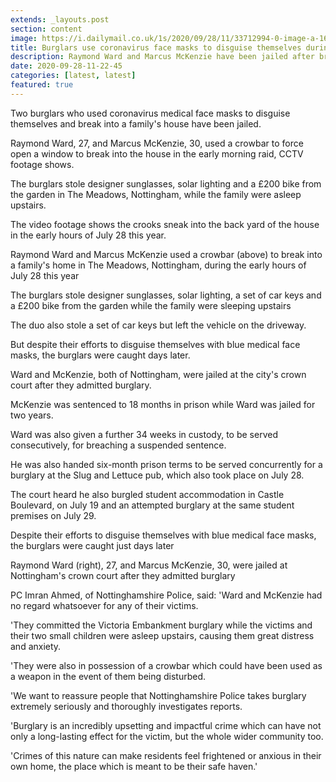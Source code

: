 ```yaml
---
extends: _layouts.post
section: content
image: https://i.dailymail.co.uk/1s/2020/09/28/11/33712994-0-image-a-16_1601287768640.jpg 
title: Burglars use coronavirus face masks to disguise themselves during raid on family home 
description: Raymond Ward and Marcus McKenzie have been jailed after breaking into a familys home in The Meadows, Nottingham, using a crowbar in the early hours of July 28 this year. 
date: 2020-09-28-11-22-45 
categories: [latest, latest] 
featured: true 
--- 
```

Two burglars who used coronavirus medical face masks to disguise themselves and break into a family's house have been jailed.  

Raymond Ward, 27, and Marcus McKenzie, 30, used a crowbar to force open a window to break into the house in the early morning raid, CCTV footage shows.

The burglars stole designer sunglasses, solar lighting and a £200 bike from the garden in The Meadows, Nottingham, while the family were asleep upstairs.

The video footage shows the crooks sneak into the back yard of the house in the early hours of July 28 this year.

Raymond Ward and Marcus McKenzie used a crowbar (above) to break into a family's home in The Meadows, Nottingham, during the early hours of July 28 this year

The burglars stole designer sunglasses, solar lighting, a set of car keys and a £200 bike from the garden while the family were sleeping upstairs

The duo also stole a set of car keys but left the vehicle on the driveway.

But despite their efforts to disguise themselves with blue medical face masks, the burglars were caught days later.  

Ward and McKenzie, both of Nottingham, were jailed at the city's crown court after they admitted burglary.

McKenzie was sentenced to 18 months in prison while Ward was jailed for two years.

Ward was also given a further 34 weeks in custody, to be served consecutively, for breaching a suspended sentence.

He was also handed six-month prison terms to be served concurrently for a burglary at the Slug and Lettuce pub, which also took place on July 28.

The court heard he also burgled student accommodation in Castle Boulevard, on July 19 and an attempted burglary at the same student premises on July 29.

Despite their efforts to disguise themselves with blue medical face masks, the burglars were caught just days later

Raymond Ward (right), 27, and Marcus McKenzie, 30, were jailed at Nottingham's crown court after they admitted burglary

PC Imran Ahmed, of Nottinghamshire Police, said: 'Ward and McKenzie had no regard whatsoever for any of their victims.

'They committed the Victoria Embankment burglary while the victims and their two small children were asleep upstairs, causing them great distress and anxiety.

'They were also in possession of a crowbar which could have been used as a weapon in the event of them being disturbed.

'We want to reassure people that Nottinghamshire Police takes burglary extremely seriously and thoroughly investigates reports.

'Burglary is an incredibly upsetting and impactful crime which can have not only a long-lasting effect for the victim, but the whole wider community too.

'Crimes of this nature can make residents feel frightened or anxious in their own home, the place which is meant to be their safe haven.'


